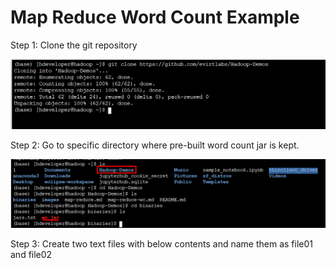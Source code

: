 # Map Reduce Word Count Example 

Step 1: Clone the git repository 

![Alt text](/images/WC_Screenshot_1.png?raw=true "hadoop MR example")

Step 2: Go to specific directory where pre-built word count jar is kept. 

![Alt text](/images/WC_Screenshot_2.png?raw=true "hadoop MR example")

Step 3: Create two text files with below contents and name them as file01 and file02

